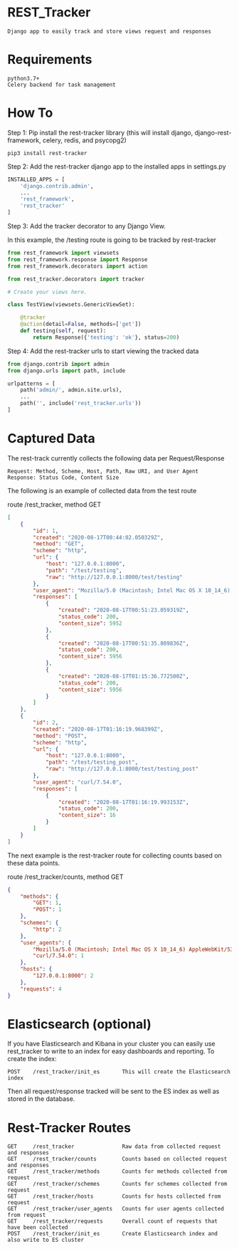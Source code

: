 # REST_Tracker

    Django app to easily track and store views request and responses

# Requirements

    python3.7+
    Celery backend for task management

# How To

Step 1: Pip install the rest-tracker library (this will install django, django-rest-framework, celery, redis, and psycopg2)
  
    pip3 install rest-tracker 
    
Step 2: Add the rest-tracker django app to the installed apps in settings.py

```python
INSTALLED_APPS = [
    'django.contrib.admin',
    ...
    'rest_framework',
    'rest_tracker'
]
```

Step 3: Add the tracker decorator to any Django View.

In this example, the /testing route is going to be tracked by rest-tracker
```python
from rest_framework import viewsets
from rest_framework.response import Response
from rest_framework.decorators import action

from rest_tracker.decorators import tracker

# Create your views here.

class TestView(viewsets.GenericViewSet):

    @tracker
    @action(detail=False, methods=['get'])
    def testing(self, request):
        return Response({'testing': 'ok'}, status=200)
```

Step 4: Add the rest-tracker urls to start viewing the tracked data

```python
from django.contrib import admin
from django.urls import path, include

urlpatterns = [
    path('admin/', admin.site.urls),
    ...
    path('', include('rest_tracker.urls'))
]
```

# Captured Data

The rest-track currently collects the following data per Request/Response

    Request: Method, Scheme, Host, Path, Raw URI, and User Agent
    Response: Status Code, Content Size

The following is an example of collected data from the test route

route /rest_tracker, method GET
```json
[
    {
        "id": 1,
        "created": "2020-08-17T00:44:02.050329Z",
        "method": "GET",
        "scheme": "http",
        "url": {
            "host": "127.0.0.1:8000",
            "path": "/test/testing",
            "raw": "http://127.0.0.1:8000/test/testing"
        },
        "user_agent": "Mozilla/5.0 (Macintosh; Intel Mac OS X 10_14_6) AppleWebKit/537.36 (KHTML, like Gecko) Chrome/84.0.4147.105 Safari/537.36",
        "responses": [
            {
                "created": "2020-08-17T00:51:23.059319Z",
                "status_code": 200,
                "content_size": 5952
            },
            {
                "created": "2020-08-17T00:51:35.809836Z",
                "status_code": 200,
                "content_size": 5956
            },
            {
                "created": "2020-08-17T01:15:36.772500Z",
                "status_code": 200,
                "content_size": 5956
            }
        ]
    },
    {
        "id": 2,
        "created": "2020-08-17T01:16:19.968399Z",
        "method": "POST",
        "scheme": "http",
        "url": {
            "host": "127.0.0.1:8000",
            "path": "/test/testing_post",
            "raw": "http://127.0.0.1:8000/test/testing_post"
        },
        "user_agent": "curl/7.54.0",
        "responses": [
            {
                "created": "2020-08-17T01:16:19.993153Z",
                "status_code": 200,
                "content_size": 16
            }
        ]
    }
]
```

The next example is the rest-tracker route for collecting counts based on these data points.

route /rest_tracker/counts, method GET
```json
{
    "methods": {
        "GET": 1,
        "POST": 1
    },
    "schemes": {
        "http": 2
    },
    "user_agents": {
        "Mozilla/5.0 (Macintosh; Intel Mac OS X 10_14_6) AppleWebKit/537.36 (KHTML, like Gecko) Chrome/84.0.4147.105 Safari/537.36": 1,
        "curl/7.54.0": 1
    },
    "hosts": {
        "127.0.0.1:8000": 2
    },
    "requests": 4
}
```

# Elasticsearch (optional)

If you have Elasticsearch and Kibana in your cluster you can easily use rest_tracker to write to an index for easy dashboards and reporting.
To create the index:

    POST    /rest_tracker/init_es       This will create the Elasticsearch index

Then all request/response tracked will be sent to the ES index as well as stored in the database.

# Rest-Tracker Routes

    GET     /rest_tracker               Raw data from collected request and responses
    GET     /rest_tracker/counts        Counts based on collected request and responses
    GET     /rest_tracker/methods       Counts for methods collected from request
    GET     /rest_tracker/schemes       Counts for schemes collected from request
    GET     /rest_tracker/hosts         Counts for hosts collected from request
    GET     /rest_tracker/user_agents   Counts for user agents collected from request
    GET     /rest_tracker/requests      Overall count of requests that have been collected
    POST    /rest_tracker/init_es       Create Elasticsearch index and also write to ES cluster